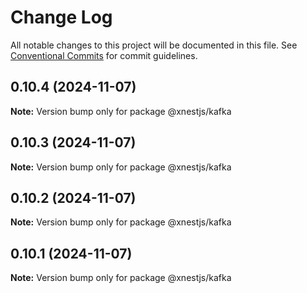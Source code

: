 # Change Log

All notable changes to this project will be documented in this file.
See [Conventional Commits](https://conventionalcommits.org) for commit guidelines.

## 0.10.4 (2024-11-07)

**Note:** Version bump only for package @xnestjs/kafka

## 0.10.3 (2024-11-07)

**Note:** Version bump only for package @xnestjs/kafka

## 0.10.2 (2024-11-07)

**Note:** Version bump only for package @xnestjs/kafka

## 0.10.1 (2024-11-07)

**Note:** Version bump only for package @xnestjs/kafka
